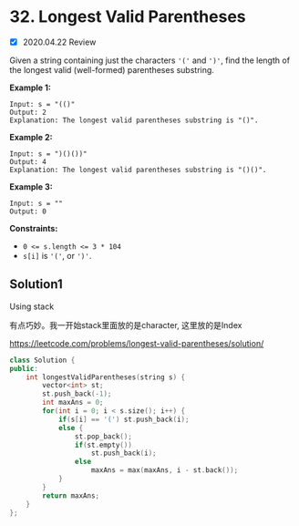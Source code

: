 # 32. Longest Valid Parentheses

- [x] 2020.04.22 Review



Given a string containing just the characters `'('` and `')'`, find the length of the longest valid (well-formed) parentheses substring.

**Example 1:**

```
Input: s = "(()"
Output: 2
Explanation: The longest valid parentheses substring is "()".
```

**Example 2:**

```
Input: s = ")()())"
Output: 4
Explanation: The longest valid parentheses substring is "()()".
```

**Example 3:**

```
Input: s = ""
Output: 0
```

 

**Constraints:**

- `0 <= s.length <= 3 * 104`
- `s[i]` is `'('`, or `')'`.



## Solution1

Using stack

有点巧妙。我一开始stack里面放的是character, 这里放的是Index

https://leetcode.com/problems/longest-valid-parentheses/solution/

```cpp
class Solution {
public:
    int longestValidParentheses(string s) {
        vector<int> st;
        st.push_back(-1);
        int maxAns = 0;
        for(int i = 0; i < s.size(); i++) {
            if(s[i] == '(') st.push_back(i);
            else {
                st.pop_back();
                if(st.empty()) 
                    st.push_back(i);
                else 
                    maxAns = max(maxAns, i - st.back());
            }
        }
        return maxAns;
    }
};
```

